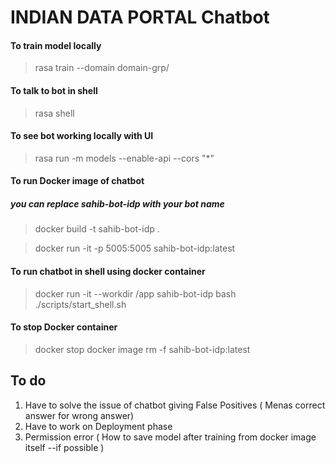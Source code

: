 # INDIAN DATA PORTAL Chatbot

#### To train model locally
> rasa train --domain domain-grp/
#### To talk to bot in shell
> rasa shell

#### To see bot working locally with UI
> rasa run -m models --enable-api --cors "*"
#### To run Docker image of chatbot

##### you can replace sahib-bot-idp with your bot name

> docker build -t sahib-bot-idp . 

> docker run -it  -p 5005:5005 sahib-bot-idp:latest

#### To run chatbot in shell using docker container
> docker run  -it --workdir /app sahib-bot-idp bash ./scripts/start_shell.sh
#### To stop Docker container
> docker stop <container-id>
> docker image rm -f sahib-bot-idp:latest
## To do
1. Have to solve the issue of chatbot giving False Positives ( Menas correct answer for wrong answer)
2. Have to work on Deployment phase
3. Permission error ( How to save model after training from docker image itself --if possible )